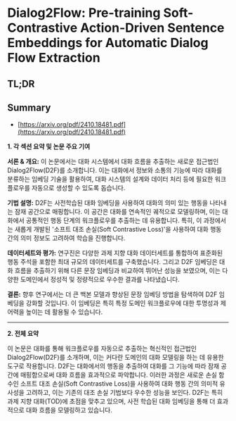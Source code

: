# Dialog2Flow: Pre-training Soft-Contrastive Action-Driven Sentence Embeddings for Automatic Dialog Flow Extraction
## TL;DR
## Summary
- [https://arxiv.org/pdf/2410.18481.pdf](https://arxiv.org/pdf/2410.18481.pdf)

**1. 각 섹션 요약 및 논문 주요 기여**

**서론 & 개요:**
 이 논문에서는 대화 시스템에서 대화 흐름을 추출하는 새로운 접근법인 Dialog2Flow(D2F)를 소개합니다. 이는 대화에서 정보와 소통의 기능에 따라 대화를 분류하는 임베딩 기술을 활용하여, 대화 시스템의 설계와 데이터 처리 등에 필요한 워크플로우를 자동으로 생성할 수 있도록 돕습니다.

**기법 설명:**
 D2F는 사전학습된 대화 임베딩을 사용하여 대화의 의미 있는 행동을 나타내는 잠재 공간으로 매핑합니다. 이 공간은 대화를 연속적인 궤적으로 모델링하며, 이는 대화에서 공통적인 행동 단계의 워크플로우를 추출하는 데 유용합니다. 특히, 이 과정에서는 새롭게 개발된 '소프트 대조 손실(Soft Contrastive Loss)'을 사용하여 대화 행동 간의 의미 정보도 고려하여 학습을 진행합니다.

**데이터세트와 평가:**
 연구진은 다양한 과제 지향 대화 데이터세트를 통합하여 표준화된 행동 주석을 포함한 최대 규모의 데이터세트를 구축했습니다. 그리고 D2F 임베딩은 대화 흐름을 추출하기 위해 다른 문장 임베딩과 비교하여 뛰어난 성능을 보였으며, 이는 다양한 도메인에서 정성적 및 정량적으로 우수한 결과를 나타냈습니다.

**결론:**
 향후 연구에서는 더 큰 백본 모델과 향상된 문장 임베딩 방법을 탐색하여 D2F 임베딩을 강화할 것입니다. 이 임베딩은 특히 특정 도메인 워크플로우에 대한 투명성과 제어력을 높이는 데 활용될 수 있습니다.

---

**2. 전체 요약**

이 논문은 대화를 통해 워크플로우를 자동으로 추출하는 혁신적인 접근법인 Dialog2Flow(D2F)를 소개하며, 이는 커다란 도메인의 대화 모델링을 하는 데 유용한 도구로 작용합니다. D2F는 대화에서의 행동을 추출하여 대화를 그 기능에 따라 잠재 공간에 매핑함으로써 대화 흐름을 효과적으로 파악합니다. 이러한 과정은 새로운 손실 함수인 소프트 대조 손실(Soft Contrastive Loss)을 사용하여 대화 행동 간의 의미적 유사성을 고려하고, 이는 기존의 대조 손실 기법보다 우수한 성능을 보인다. D2F는 특히 과제 지향 대화(TOD)에 초점을 맞추고 있으며, 사전 학습된 대화 임베딩을 통해 더 효과적으로 대화 흐름을 모델링하고 있습니다.